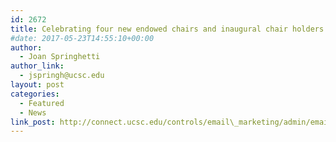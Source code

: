 ```yaml
---
id: 2672
title: Celebrating four new endowed chairs and inaugural chair holders
#date: 2017-05-23T14:55:10+00:00
author:
  - Joan Springhetti
author_link:
  - jspringh@ucsc.edu
layout: post
categories:
  - Featured
  - News
link_post: http://connect.ucsc.edu/controls/email\_marketing/admin/email\_marketing\_email\_viewer.aspx?sid=1069&eiid=10707&seiid=6914&usearchive=1&puid=6263a5a7-a662-4b01-85dc-8c2bf23b600c
---
```

